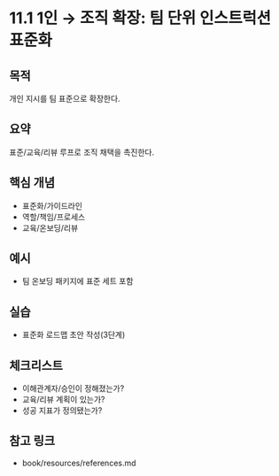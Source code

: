 # 11.1 1인 → 조직 확장: 팀 단위 인스트럭션 표준화

## 목적
개인 지시를 팀 표준으로 확장한다.

## 요약
표준/교육/리뷰 루프로 조직 채택을 촉진한다.

## 핵심 개념
- 표준화/가이드라인
- 역할/책임/프로세스
- 교육/온보딩/리뷰

## 예시
- 팀 온보딩 패키지에 표준 세트 포함

## 실습
- 표준화 로드맵 초안 작성(3단계)

## 체크리스트
- 이해관계자/승인이 정해졌는가?
- 교육/리뷰 계획이 있는가?
- 성공 지표가 정의됐는가?

## 참고 링크
- book/resources/references.md
